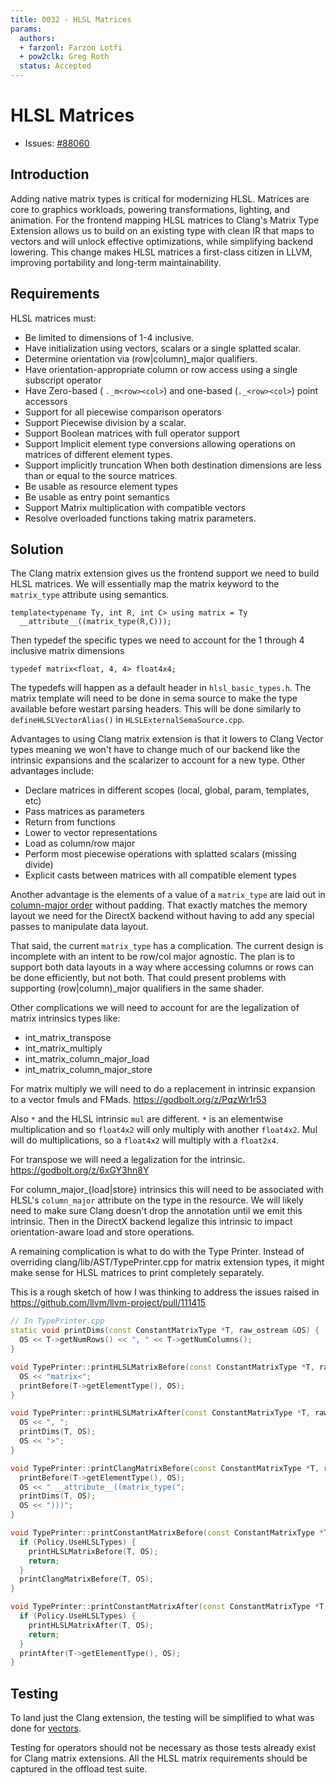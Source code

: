 ```yaml
---
title: 0032 - HLSL Matrices
params:
  authors:
  + farzonl: Farzon Lotfi
  + pow2clk: Greg Roth
  status: Accepted
---
```


# HLSL Matrices
* Issues:
  [#88060](https://github.com/llvm/llvm-project/issues/88060)

## Introduction

Adding native matrix types is critical for modernizing HLSL. Matrices are core
to graphics workloads, powering transformations, lighting, and animation. For
the frontend mapping HLSL matrices to Clang's Matrix Type Extension allows us
to build on an existing type with clean IR that maps to vectors and will
unlock effective optimizations, while simplifying backend lowering. This change
makes HLSL matrices a first-class citizen in LLVM, improving portability and
long-term maintainability.

## Requirements

HLSL matrices must:
* Be limited to dimensions of 1-4 inclusive.
* Have initialization using vectors, scalars or a single splatted scalar.
* Determine orientation via (row|column)_major qualifiers.
* Have orientation-appropriate column or row access using a single subscript operator
* Have Zero-based ( `._m<row><col>`) and one-based (`._<row><col>`) point accessors
* Support for all piecewise comparison operators
* Support Piecewise division by a scalar.
* Support Boolean matrices with full operator support
* Support Implicit element type conversions allowing operations on matrices of
  different element types.
* Support implicitly truncation When both destination dimensions are less than
  or equal to the source matrices.
* Be usable as resource element types
* Be usable as entry point semantics
* Support Matrix multiplication with compatible vectors
* Resolve overloaded functions taking matrix parameters.

## Solution

The Clang matrix extension gives us the frontend support we need to build HLSL
matrices. We will essentially map the matrix keyword to the `matrix_type`
attribute using semantics.

```hlsl
template<typename Ty, int R, int C> using matrix = Ty
  __attribute__((matrix_type(R,C)));
```

Then typedef the specific types we need to account for the 1 through 4
inclusive matrix dimensions

```hlsl
typedef matrix<float, 4, 4> float4x4;
```

The typedefs will happen as a default header in `hlsl_basic_types.h`. The 
matrix template will need to be done in sema source to make the type available
before westart parsing headers. This will be done similarly to
`defineHLSLVectorAlias()` in `HLSLExternalSemaSource.cpp`.

Advantages to using Clang matrix extension is that it lowers to Clang Vector
types meaning we won't have to change much of our backend like the intrinsic
expansions and the scalarizer to account for a new type.
Other advantages include:
* Declare matrices in different scopes (local, global, param, templates, etc)
* Pass matrices as parameters
* Return from functions
* Lower to vector representations
* Load as column/row major
* Perform most piecewise operations with splatted scalars (missing divide)
* Explicit casts between matrices with all compatible element types

Another advantage is the elements of a value of a `matrix_type` are laid out in
[column-major order](https://clang.llvm.org/docs/MatrixTypes.html#decisions-for-the-implementation-in-clang) without padding. 
That exactly matches the memory layout we need for the DirectX backend without
having to add any special passes to manipulate data layout.

That said, the current `matrix_type` has a complication. The current design is
incomplete with an intent to be row/col major agnostic. The plan is to support
both data layouts in a way where accessing columns or rows can be done 
efficiently, but not both. That could present problems with supporting
(row|column)_major qualifiers in the same shader.

Other complications we will need to account for are the legalization of matrix
intrinsics types like:
* int_matrix_transpose
* int_matrix_multiply
* int_matrix_column_major_load
* int_matrix_column_major_store

For matrix multiply we will need to do a replacement in intrinsic
expansion to a vector fmuls and FMads.
https://godbolt.org/z/PqzWr1r53

Also `*` and the HLSL intrinsic `mul` are different.
`*` is an elementwise multiplication and so
`float4x2` will only multiply with another `float4x2`.
Mul will do multiplications, so a `float4x2` will multiply with a `float2x4`.

For transpose we will need a legalization for the intrinsic.
https://godbolt.org/z/6xGY3hn8Y

For column_major_{load|store} intrinsics this will need to be associated with 
HLSL's `column_major` attribute on the type in the resource. We will likely
need to make sure Clang doesn't drop the annotation until we emit this
intrinsic. Then in the DirectX backend legalize this intrinsic to impact 
orientation-aware load and store operations.

A remaining complication is what to do with the Type Printer. Instead of overriding
clang/lib/AST/TypePrinter.cpp for matrix extension types, it might make sense for
HLSL matrices to print completely separately.

This is a rough sketch of how I was thinking to address the issues raised
in https://github.com/llvm/llvm-project/pull/111415

```cpp
// In TypePrinter.cpp
static void printDims(const ConstantMatrixType *T, raw_ostream &OS) {
  OS << T->getNumRows() << ", " << T->getNumColumns();
}

void TypePrinter::printHLSLMatrixBefore(const ConstantMatrixType *T, raw_ostream &OS) {
  OS << "matrix<";
  printBefore(T->getElementType(), OS);
}

void TypePrinter::printHLSLMatrixAfter(const ConstantMatrixType *T, raw_ostream &OS) {
  OS << ", ";
  printDims(T, OS);
  OS << ">";
}

void TypePrinter::printClangMatrixBefore(const ConstantMatrixType *T, raw_ostream &OS) {
  printBefore(T->getElementType(), OS);
  OS << " __attribute__((matrix_type(";
  printDims(T, OS);
  OS << ")))";
}

void TypePrinter::printConstantMatrixBefore(const ConstantMatrixType *T, raw_ostream &OS) {
  if (Policy.UseHLSLTypes) {
    printHLSLMatrixBefore(T, OS);
    return;
  }
  printClangMatrixBefore(T, OS);
}

void TypePrinter::printConstantMatrixAfter(const ConstantMatrixType *T, raw_ostream &OS) {
  if (Policy.UseHLSLTypes) {
    printHLSLMatrixAfter(T, OS);
    return;
  }
  printAfter(T->getElementType(), OS);
}
```

## Testing

To land just the Clang extension, the testing will be simplified to what was
done for [vectors](https://github.com/llvm/llvm-project/commit/b8dbc6ffea93976dc0d8569c9d23e9c21e33e317).

Testing for operators should not be necessary as those tests already exist for
Clang matrix extensions. All the HLSL matrix requirements should be captured in
the offload test suite.
